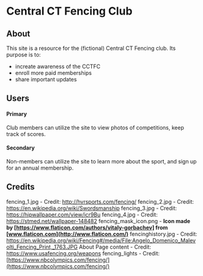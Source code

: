 # Central CT Fencing Club

## About
This site is a resource for the (fictional) Central CT Fencing club.  Its purpose is to:
-  increate awareness of the CCTFC
-  enroll more paid memberships
-  share important updates


## Users

#### Primary
   Club members can utilize the site to view photos of competitions, keep track of scores.
#### Secondary
   Non-members can utilize the site to learn more about the sport, and sign up for an annual membership.

## Credits

fencing_1.jpg - Credit: http://hvrsports.com/fencing/
fencing_2.jpg - Credit: https://en.wikipedia.org/wiki/Swordsmanship
fencing_3.jpg - Credit: https://hipwallpaper.com/view/icr9Bu
fencing_4.jpg - Credit: https://stmed.net/wallpaper-148482
fencing_mask_icon.png - **Icon made by [https://www.flaticon.com/authors/vitaly-gorbachev] from** **[www.flaticon.com](http://www.flaticon.com/)**
fencinghistory.jpg - Credit: https://en.wikipedia.org/wiki/Fencing#/media/File:Angelo_Domenico_Malevolti_Fencing_Print,_1763.JPG
About Page content - Credit: https://www.usafencing.org/weapons
fencing_lights - Credit: [https://www.nbcolympics.com/fencing/](https://www.nbcolympics.com/fencing/)

